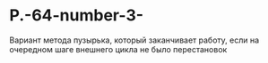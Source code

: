 # P.-64-number-3-
Вариант метода пузырька, который заканчивает работу, если на очередном шаге внешнего цикла не было перестановок
